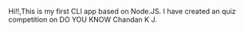 Hi!!,This is my first CLI app based on Node.JS. I have created an quiz competition on DO YOU KNOW Chandan K J.